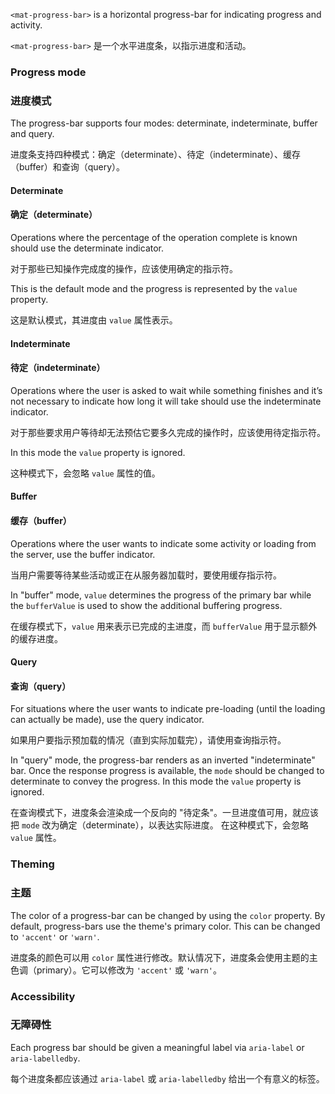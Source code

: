 `<mat-progress-bar>` is a horizontal progress-bar for indicating progress and activity.

`<mat-progress-bar>` 是一个水平进度条，以指示进度和活动。

### Progress mode

### 进度模式

The progress-bar supports four modes: determinate, indeterminate, buffer and query.

进度条支持四种模式：确定（determinate）、待定（indeterminate）、缓存（buffer）和查询（query）。

#### Determinate

#### 确定（determinate）

Operations where the percentage of the operation complete is known should use the 
determinate indicator.

对于那些已知操作完成度的操作，应该使用确定的指示符。

<!-- example(progress-bar-determinate) -->

This is the default mode and the progress is represented by the `value` property.

这是默认模式，其进度由 `value` 属性表示。

#### Indeterminate

#### 待定（indeterminate）

Operations where the user is asked to wait while something finishes and it’s 
not necessary to indicate how long it will take should use the indeterminate indicator.

对于那些要求用户等待却无法预估它要多久完成的操作时，应该使用待定指示符。

<!-- example(progress-bar-indeterminate) -->

In this mode the `value` property is ignored.

这种模式下，会忽略 `value` 属性的值。

#### Buffer

#### 缓存（buffer）

Operations where the user wants to indicate some activity or loading from the server, 
use the buffer indicator.

当用户需要等待某些活动或正在从服务器加载时，要使用缓存指示符。

<!-- example(progress-bar-buffer) -->

In "buffer" mode, `value` determines the progress of the primary bar while the `bufferValue` is 
used to show the additional buffering progress.

在缓存模式下，`value` 用来表示已完成的主进度，而 `bufferValue` 用于显示额外的缓存进度。

#### Query

#### 查询（query）

For situations where the user wants to indicate pre-loading (until the loading can actually be made), 
use the query indicator.

如果用户要指示预加载的情况（直到实际加载完），请使用查询指示符。

<!-- example(progress-bar-query) -->

In "query" mode, the progress-bar renders as an inverted "indeterminate" bar. Once the response 
progress is available, the `mode` should be changed to determinate to convey the progress. In
this mode the `value` property is ignored.

在查询模式下，进度条会渲染成一个反向的 "待定条"。一旦进度值可用，就应该把 `mode` 改为确定（determinate），以表达实际进度。
在这种模式下，会忽略 `value` 属性。

### Theming

### 主题

The color of a progress-bar can be changed by using the `color` property. By default, progress-bars
use the theme's primary color. This can be changed to `'accent'` or `'warn'`.  

进度条的颜色可以用 `color` 属性进行修改。默认情况下，进度条会使用主题的主色调（primary）。它可以修改为 `'accent'` 或 `'warn'`。

### Accessibility

### 无障碍性

Each progress bar should be given a meaningful label via `aria-label` or `aria-labelledby`.

每个进度条都应该通过 `aria-label` 或 `aria-labelledby` 给出一个有意义的标签。
